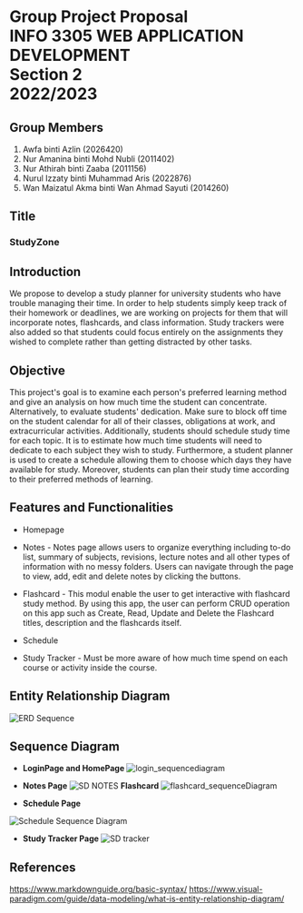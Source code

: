 # Group Project Proposal <br> INFO 3305 WEB APPLICATION DEVELOPMENT <br>Section 2<br>2022/2023</br> 

## Group Members
1. Awfa binti Azlin (2026420)
2. Nur Amanina binti Mohd Nubli (2011402)
3. Nur Athirah binti Zaaba (2011156)
4. Nurul Izzaty binti Muhammad Aris (2022876)
5. Wan Maizatul Akma binti Wan Ahmad Sayuti (2014260)

## Title 
### StudyZone

## Introduction 
We propose to develop a study planner for university students who have trouble managing their time. In order to help students simply keep track of their homework or deadlines, we are working on projects for them that will incorporate notes, flashcards, and class information. Study trackers were also added so that students could focus entirely on the assignments they wished to complete rather than getting distracted by other tasks.

## Objective 
This project's goal is to examine each person's preferred learning method and give an analysis on how much time the student can concentrate. Alternatively, to evaluate students' dedication. Make sure to block off time on the student calendar for all of their classes, obligations at work, and extracurricular activities. Additionally, students should schedule study time for each topic. It is to estimate how much time students will need to dedicate to each subject they wish to study. Furthermore, a student planner is used to create a schedule allowing them to choose which days they have available for study. Moreover, students can plan their study time according to their preferred methods of learning.

## Features and Functionalities 
* Homepage 
* Notes - Notes page allows users to organize everything including to-do list,  summary of subjects, revisions, lecture notes and all other types of information with no messy folders. Users can navigate through the page to view, add, edit and delete notes by clicking the buttons. 

* Flashcard - This modul enable the user to get interactive with flashcard study method. By using this app, the user can perform CRUD operation on this app such as Create, Read, Update and Delete the Flashcard titles, description and the flashcards itself.  

* Schedule 
* Study Tracker - Must be more aware of how much time spend on each course or activity inside the course.

## Entity Relationship Diagram 
![ERD   Sequence](https://user-images.githubusercontent.com/121510950/209847871-eccb4637-4a21-4484-8693-debf889963c7.jpeg)

## Sequence Diagram 

* **LoginPage and HomePage**
![login_sequencediagram](https://user-images.githubusercontent.com/121510950/209852533-1d978763-9c2d-4e80-9de4-b12f368b1b91.jpeg)

* **Notes Page**
![SD NOTES](https://user-images.githubusercontent.com/96872015/209850991-2b2c595c-cad7-4472-96b2-b17da3d254a6.png)
**Flashcard**
![flashcard_sequenceDiagram](https://user-images.githubusercontent.com/121510950/209852546-9b969d80-1e00-4601-a2dd-29fc86312252.jpg)

* **Schedule Page**

![Schedule Sequence Diagram](https://user-images.githubusercontent.com/103989049/209851190-afb7ddbd-5b0e-4579-84d0-20155d13abe2.jpg)

* **Study Tracker Page**
![SD tracker](https://user-images.githubusercontent.com/83502646/209851890-adb7e196-f8c5-4b0a-9f4f-e418f8f14cdc.jpeg)

## References 
<https://www.markdownguide.org/basic-syntax/> 
<https://www.visual-paradigm.com/guide/data-modeling/what-is-entity-relationship-diagram/>
